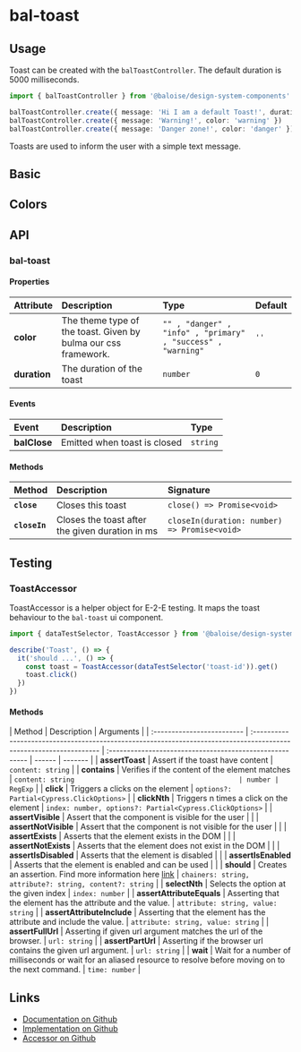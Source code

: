 # bal-toast

## Usage

Toast can be created with the `balToastController`. The default duration is 5000 milliseconds.

```typescript
import { balToastController } from '@baloise/design-system-components'

balToastController.create({ message: 'Hi I am a default Toast!', duration: 1000 })
balToastController.create({ message: 'Warning!', color: 'warning' })
balToastController.create({ message: 'Danger zone!', color: 'danger' })
```

<!-- START: human documentation top -->

Toasts are used to inform the user with a simple text message.

<!-- END: human documentation top -->

## Basic

<ClientOnly> <docs-demo-bal-toast-108></docs-demo-bal-toast-108></ClientOnly>

## Colors

<ClientOnly> <docs-demo-bal-toast-109></docs-demo-bal-toast-109></ClientOnly>

## API

### bal-toast

#### Properties

| Attribute    | Description                                                    | Type                                                         | Default |
| :----------- | :------------------------------------------------------------- | :----------------------------------------------------------- | :------ |
| **color**    | The theme type of the toast. Given by bulma our css framework. | `"" , "danger" , "info" , "primary" , "success" , "warning"` | `''`    |
| **duration** | The duration of the toast                                      | `number`                                                     | `0`     |

#### Events

| Event        | Description                  | Type     |
| :----------- | :--------------------------- | :------- |
| **balClose** | Emitted when toast is closed | `string` |

#### Methods

| Method        | Description                                     | Signature                                    |
| :------------ | :---------------------------------------------- | :------------------------------------------- |
| **`close`**   | Closes this toast                               | `close() => Promise<void>`                   |
| **`closeIn`** | Closes the toast after the given duration in ms | `closeIn(duration: number) => Promise<void>` |

## Testing

### ToastAccessor

ToastAccessor is a helper object for E-2-E testing.
It maps the toast behaviour to the `bal-toast` ui component.

```typescript
import { dataTestSelector, ToastAccessor } from '@baloise/design-system-components-testing'

describe('Toast', () => {
  it('should ...', () => {
    const toast = ToastAccessor(dataTestSelector('toast-id')).get()
    toast.click()
  })
})
```

#### Methods

| Method                     | Description                                                                                                        | Arguments                                                |
| :------------------------- | :----------------------------------------------------------------------------------------------------------------- | :------------------------------------------------------- | ------ | ------- |
| **assertToast**            | Assert if the toast have content                                                                                   | `content: string`                                        |
| **contains**               | Verifies if the content of the element matches                                                                     | `content: string                                         | number | RegExp` |
| **click**                  | Triggers a clicks on the element                                                                                   | `options?: Partial<Cypress.ClickOptions>`                |
| **clickNth**               | Triggers n times a click on the element                                                                            | `index: number, options?: Partial<Cypress.ClickOptions>` |
| **assertVisible**          | Assert that the component is visible for the user                                                                  |                                                          |
| **assertNotVisible**       | Assert that the component is not visible for the user                                                              |                                                          |
| **assertExists**           | Asserts that the element exists in the DOM                                                                         |                                                          |
| **assertNotExists**        | Asserts that the element does not exist in the DOM                                                                 |                                                          |
| **assertIsDisabled**       | Asserts that the element is disabled                                                                               |                                                          |
| **assertIsEnabled**        | Asserts that the element is enabled and can be used                                                                |                                                          |
| **should**                 | Creates an assertion. Find more information here [link](https://docs.cypress.io/api/commands/should.html#Syntax)   | `chainers: string, attribute?: string, content?: string` |
| **selectNth**              | Selects the option at the given index                                                                              | `index: number`                                          |
| **assertAttributeEquals**  | Asserting that the element has the attribute and the value.                                                        | `attribute: string, value: string`                       |
| **assertAttributeInclude** | Asserting that the element has the attribute and include the value.                                                | `attribute: string, value: string`                       |
| **assertFullUrl**          | Asserting if given url argument matches the url of the browser.                                                    | `url: string`                                            |
| **assertPartUrl**          | Asserting if the browser url contains the given url argument.                                                      | `url: string`                                            |
| **wait**                   | Wait for a number of milliseconds or wait for an aliased resource to resolve before moving on to the next command. | `time: number`                                           |

<!-- START: human documentation bottom -->

<!-- END: human documentation bottom -->

## Links

- [Documentation on Github](https://github.com/baloise/design-system/blob/master/docs/src/components/components/bal-toast.md)
- [Implementation on Github](https://github.com/baloise/design-system/blob/master/packages/components/src/components/bal-toast)
- [Accessor on Github](https://github.com/baloise/design-system/blob/master/packages/testing/src/accessors/toast.accessor.ts)

<ClientOnly>
  <docs-component-script tag="balToast"></docs-component-script>
</ClientOnly>
